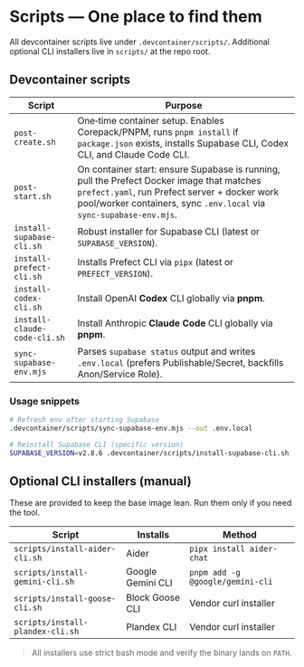 # Scripts — One place to find them

All devcontainer scripts live under `.devcontainer/scripts/`. Additional optional CLI installers live in `scripts/` at the repo root.

## Devcontainer scripts

| Script | Purpose |
|---|---|
| `post-create.sh` | One‑time container setup. Enables Corepack/PNPM, runs `pnpm install` if `package.json` exists, installs Supabase CLI, Codex CLI, and Claude Code CLI. |
| `post-start.sh` | On container start: ensure Supabase is running, pull the Prefect Docker image that matches `prefect.yaml`, run Prefect server + docker work pool/worker containers, sync `.env.local` via `sync-supabase-env.mjs`. |
| `install-supabase-cli.sh` | Robust installer for Supabase CLI (latest or `SUPABASE_VERSION`). |
| `install-prefect-cli.sh` | Installs Prefect CLI via `pipx` (latest or `PREFECT_VERSION`). |
| `install-codex-cli.sh` | Install OpenAI **Codex** CLI globally via **pnpm**. |
| `install-claude-code-cli.sh` | Install Anthropic **Claude Code** CLI globally via **pnpm**. |
| `sync-supabase-env.mjs` | Parses `supabase status` output and writes `.env.local` (prefers Publishable/Secret, backfills Anon/Service Role). |

### Usage snippets

```bash
# Refresh env after starting Supabase
.devcontainer/scripts/sync-supabase-env.mjs --out .env.local

# Reinstall Supabase CLI (specific version)
SUPABASE_VERSION=v2.8.6 .devcontainer/scripts/install-supabase-cli.sh
```

## Optional CLI installers (manual)

These are provided to keep the base image lean. Run them only if you need the tool.

| Script | Installs | Method |
|---|---|---|
| `scripts/install-aider-cli.sh` | Aider | `pipx install aider-chat` |
| `scripts/install-gemini-cli.sh` | Google Gemini CLI | `pnpm add -g @google/gemini-cli` |
| `scripts/install-goose-cli.sh` | Block Goose CLI | Vendor curl installer |
| `scripts/install-plandex-cli.sh` | Plandex CLI | Vendor curl installer |

> All installers use strict bash mode and verify the binary lands on `PATH`.
